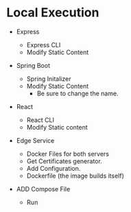 # Local Execution

- Express
    - Express CLI
    - Modify Static Content

- Spring Boot
    - Spring Initalizer
    - Modify Static Content
        - Be sure to change the name.

- React
    - React CLI
    - Modify Static content
    
- Edge Service
    - Docker Files for both servers
    - Get Certificates generator.
    - Add Configuration.
    - Dockerfile (the image builds itself)

- ADD Compose File
    - Run